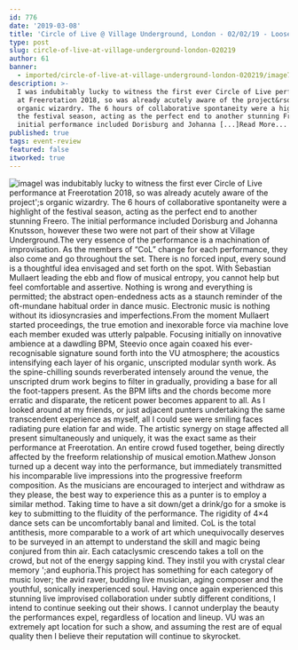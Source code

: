 ```yaml
---
id: 776
date: '2019-03-08'
title: 'Circle of Live @ Village Underground, London - 02/02/19 - Loose Lips'
type: post
slug: circle-of-live-at-village-underground-london-020219
author: 61
banner:
  - imported/circle-of-live-at-village-underground-london-020219/image776.jpeg
description: >-
  I was indubitably lucky to witness the first ever Circle of Live performance
  at Freerotation 2018, so was already acutely aware of the project&rsquo;s
  organic wizardry. The 6 hours of collaborative spontaneity were a highlight of
  the festival season, acting as the perfect end to another stunning Freero. The
  initial performance included Dorisburg and Johanna [...]Read More...
published: true
tags: event-review
featured: false
itworked: true
---
```

![image](../imported/circle-of-live-at-village-underground-london-020219/image776.jpeg)I was indubitably lucky to witness the first ever Circle of Live performance at Freerotation 2018, so was already acutely aware of the project';s organic wizardry. The 6 hours of collaborative spontaneity were a highlight of the festival season, acting as the perfect end to another stunning Freero. The initial performance included Dorisburg and Johanna Knutsson, however these two were not part of their show at Village Underground.The very essence of the performance is a machination of improvisation. As the members of “CoL” change for each performance, they also come and go throughout the set. There is no forced input, every sound is a thoughtful idea envisaged and set forth on the spot. With Sebastian Mullaert leading the ebb and flow of musical entropy, you cannot help but feel comfortable and assertive. Nothing is wrong and everything is permitted; the abstract open-endedness acts as a staunch reminder of the oft-mundane habitual order in dance music. Electronic music is nothing without its idiosyncrasies and imperfections.From the moment Mullaert started proceedings, the true emotion and inexorable force via machine love each member exuded was utterly palpable. Focusing initially on innovative ambience at a dawdling BPM, Steevio once again coaxed his ever-recognisable signature sound forth into the VU atmosphere; the acoustics intensifying each layer of his organic, unscripted modular synth work. As the spine-chilling sounds reverberated intensely around the venue, the unscripted drum work begins to filter in gradually, providing a base for all the foot-tappers present. As the BPM lifts and the chords become more erratic and disparate, the reticent power becomes apparent to all. As I looked around at my friends, or just adjacent punters undertaking the same transcendent experience as myself, all I could see were smiling faces radiating pure elation far and wide. The artistic synergy on stage affected all present simultaneously and uniquely, it was the exact same as their performance at Freerotation. An entire crowd fused together, being directly affected by the freeform relationship of musical emotion.Mathew Jonson turned up a decent way into the performance, but immediately transmitted his incomparable live impressions into the progressive freeform composition. As the musicians are encouraged to interject and withdraw as they please, the best way to experience this as a punter is to employ a similar method. Taking time to have a sit down/get a drink/go for a smoke is key to submitting to the fluidity of the performance. The rigidity of 4×4 dance sets can be uncomfortably banal and limited. CoL is the total antithesis, more comparable to a work of art which unequivocally deserves to be surveyed in an attempt to understand the skill and magic being conjured from thin air. Each cataclysmic crescendo takes a toll on the crowd, but not of the energy sapping kind. They instil you with crystal clear memory ';and euphoria.This project has something for each category of music lover; the avid raver, budding live musician, aging composer and the youthful, sonically inexperienced soul. Having once again experienced this stunning live improvised collaboration under subtly different conditions, I intend to continue seeking out their shows. I cannot underplay the beauty the performances expel, regardless of location and lineup. VU was an extremely apt location for such a show, and assuming the rest are of equal quality then I believe their reputation will continue to skyrocket.